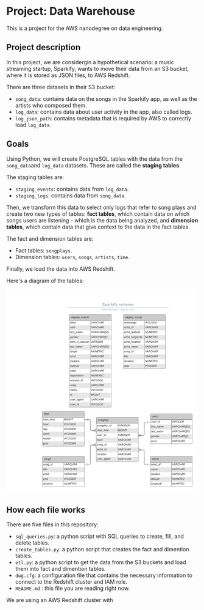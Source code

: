 # Project: Data Warehouse

This is a project for the AWS nanodegree on data engineering.

## Project description

In this project, we are considergin a hypothetical scenario: a music streaming startup, Sparkify, wants to move their data from an S3 bucket, where it is stored as JSON files, to AWS Redshift.

There are three datasets in their S3 bucket: 
* `song_data`: contains data on the songs in the Sparkify app, as well as the artists who composed them.
* `log_data`: contains data about user activity in the app, also called logs.
* `log_json_path`: contains metadata that is required by AWS to correctly load `log_data`.

## Goals

Using Python, we will create PostgreSQL tables with the data from the `song_data`and `log_data` datasets. These are called the **staging tables**.

The staging tables are:
* `staging_events`: contains data from `log_data`.
* `staging_logs`: contains data from `song_data`.

Then, we transform this data to select only logs that refer to song plays and create two new types of tables: **fact tables**, which contain data on which songs users are listening - which is the data being analyzed, and **dimension tables**, which contain data that give context to the data in the fact tables.

The fact and dimension tables are:
* Fact tables: `songplays`.
* Dimension tables: `users`, `songs`, `artists`, `time`.

Finally, we load the data into AWS Redshift.

Here's a diagram of the tables:

![Sparkify diagram](/sparkify-diagram.png)

## How each file works

There are five files in this repository:
* `sql_queries.py`: a python script with SQL queries to create, fill, and delete tables.
* `create_tables.py`: a python script that creates the fact and dimention tables.
* `etl.py`: a python script to get the data from the S3 buckets and load them into fact and dimention tables.
* `dwg.cfg`: a configuration file that contains the necessary information to connect to the Redshift cluster and IAM role.
* `README.md` : this file you are reading right now. 

We are using an AWS Redshift cluster with 


